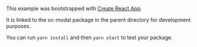 This example was bootstrapped with [Create React App](https://github.com/facebook/create-react-app).

It is linked to the oc-modal package in the parent directory for development purposes.

You can run `yarn install` and then `yarn start` to test your package.
